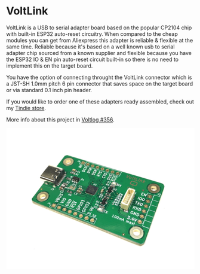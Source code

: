 # VoltLink
VoltLink is a USB to serial adapter board based on the popular CP2104 chip with built-in ESP32 auto-reset circuitry. When compared to the cheap modules you can get from Aliexpress this adapter is reliable & flexible at the same time. Reliable because it's based on a well known usb to serial adapter chip sourced from a known supplier and flexible because you have the ESP32 IO & EN pin auto-reset circuit built-in so there is no need to implement this on the target board.

You have the option of connecting throught the VoltLink connector which is a JST-SH 1.0mm pitch 6 pin connector that saves space on the target board or via standard 0.1 inch pin header. 

If you would like to order one of these adapters ready assembled, check out my [Tindie store](https://www.tindie.com/products/voltlog/emmc-wfbga153-to-microsd-card-adapter-set-of-2/).

More info about this project in [Voltlog #356](https://youtu.be/ag2LE_MbWCE).

![Image of the assembled PCB](voltlink.jpg)

